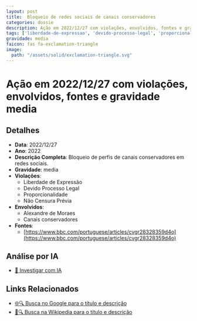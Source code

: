 ```yaml
---
layout: post
title:  Bloqueio de redes sociais de canais conservadores
categories: dossie
description: Ação em 2022/12/27 com violações, envolvidos, fontes e gravidade media
tags: ['liberdade-de-expressao', 'devido-processo-legal', 'proporcionalidade', 'nao-censura-previa', 'alexandre-de-moraes', 'canais-conservadores', 'gravidade-media']
gravidade: media
faicon: fas fa-exclamation-triangle
image:
  path: "/assets/solid/exclamation-triangle.svg"
---
```


# Ação em 2022/12/27 com violações, envolvidos, fontes e gravidade media

## Detalhes
- **Data**: 2022/12/27
- **Ano**: 2022
- **Descrição Completa**: Bloqueio de perfis de canais conservadores em redes sociais.
- **Gravidade**: media <i class="fas fas fa-exclamation-triangle fa-2x"></i>
- **Violações**:
  - Liberdade de Expressão
  - Devido Processo Legal
  - Proporcionalidade
  - Não Censura Prévia
- **Envolvidos**:
  - Alexandre de Moraes
  - Canais conservadores
- **Fontes**:
  - [https://www.bbc.com/portuguese/articles/cvgr28328359d4o](https://www.bbc.com/portuguese/articles/cvgr28328359d4o)

## Análise por IA
- [🤖 Investigar com IA](https://www.perplexity.ai/search?q=%22Alexandre%20de%20Moraes%22%20Bloqueio%20de%20redes%20sociais%20de%20canais%20conservadores%20Bloqueio%20de%20perfis%20de%20canais%20conservadores%20em%20redes%20sociais.%20Liberdade%20de%20Express%C3%A3o%20Devido%20Processo%20Legal%20Proporcionalidade%20N%C3%A3o%20Censura%20Pr%C3%A9via%202022%20gravidade%20media)

## Links Relacionados
- [🌐🔍 Busca no Google para o título e descrição](https://www.google.com/search?q=%22Alexandre%20de%20Moraes%22%20Bloqueio%20de%20redes%20sociais%20de%20canais%20conservadores%20Bloqueio%20de%20perfis%20de%20canais%20conservadores%20em%20redes%20sociais.%20Liberdade%20de%20Express%C3%A3o%20Devido%20Processo%20Legal%20Proporcionalidade%20N%C3%A3o%20Censura%20Pr%C3%A9via%202022%20gravidade%20media)
- [📖🔍 Busca na Wikipedia para o título e descrição](https://pt.wikipedia.org/w/index.php?search=%22Alexandre%20de%20Moraes%22%20Bloqueio%20de%20redes%20sociais%20de%20canais%20conservadores%20Bloqueio%20de%20perfis%20de%20canais%20conservadores%20em%20redes%20sociais.%20Liberdade%20de%20Express%C3%A3o%20Devido%20Processo%20Legal%20Proporcionalidade%20N%C3%A3o%20Censura%20Pr%C3%A9via%202022%20gravidade%20media)

